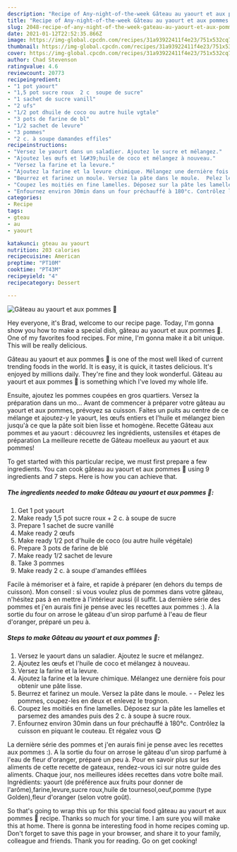 ```yaml
---
description: "Recipe of Any-night-of-the-week Gâteau au yaourt et aux pommes 🍏"
title: "Recipe of Any-night-of-the-week Gâteau au yaourt et aux pommes 🍏"
slug: 2048-recipe-of-any-night-of-the-week-gateau-au-yaourt-et-aux-pommes
date: 2021-01-12T22:52:35.866Z
image: https://img-global.cpcdn.com/recipes/31a93922411f4e23/751x532cq70/gateau-au-yaourt-et-aux-pommes-🍏-photo-principale-de-la-recette.jpg
thumbnail: https://img-global.cpcdn.com/recipes/31a93922411f4e23/751x532cq70/gateau-au-yaourt-et-aux-pommes-🍏-photo-principale-de-la-recette.jpg
cover: https://img-global.cpcdn.com/recipes/31a93922411f4e23/751x532cq70/gateau-au-yaourt-et-aux-pommes-🍏-photo-principale-de-la-recette.jpg
author: Chad Stevenson
ratingvalue: 4.6
reviewcount: 20773
recipeingredient:
- "1 pot yaourt"
- "1,5 pot sucre roux  2 c  soupe de sucre"
- "1 sachet de sucre vanill"
- "2 ufs"
- "1/2 pot dhuile de coco ou autre huile vgtale"
- "3 pots de farine de bl"
- "1/2 sachet de levure"
- "3 pommes"
- "2 c. à soupe damandes effiles"
recipeinstructions:
- "Versez le yaourt dans un saladier. Ajoutez le sucre et mélangez."
- "Ajoutez les œufs et l&#39;huile de coco et mélangez à nouveau."
- "Versez la farine et la levure."
- "Ajoutez la farine et la levure chimique. Mélangez une dernière fois pour obtenir une pâte lisse."
- "Beurrez et farinez un moule. Versez la pâte dans le moule.  Pelez les pommes, coupez-les en deux et enlevez le trognon."
- "Coupez les moitiés en fine lamelles. Déposez sur la pâte les lamelles et parsemez des amandes puis des 2 c. à soupe à sucre roux."
- "Enfournez environ 30min dans un four préchauffé à 180°c. Contrôlez la cuisson en piquant le couteau. Et régalez vous 😋"
categories:
- Recipe
tags:
- gteau
- au
- yaourt

katakunci: gteau au yaourt 
nutrition: 203 calories
recipecuisine: American
preptime: "PT10M"
cooktime: "PT43M"
recipeyield: "4"
recipecategory: Dessert

---
```



![Gâteau au yaourt et aux pommes 🍏](https://img-global.cpcdn.com/recipes/31a93922411f4e23/751x532cq70/gateau-au-yaourt-et-aux-pommes-🍏-photo-principale-de-la-recette.jpg)

Hey everyone, it's Brad, welcome to our recipe page. Today, I'm gonna show you how to make a special dish, gâteau au yaourt et aux pommes 🍏. One of my favorites food recipes. For mine, I'm gonna make it a bit unique. This will be really delicious.

Gâteau au yaourt et aux pommes 🍏 is one of the most well liked of current trending foods in the world. It is easy, it is quick, it tastes delicious. It's enjoyed by millions daily. They're fine and they look wonderful. Gâteau au yaourt et aux pommes 🍏 is something which I've loved my whole life.

Ensuite, ajoutez les pommes coupées en gros quartiers. Versez la préparation dans un mo… Avant de commencer à préparer votre gâteau au yaourt et aux pommes, prévoyez sa cuisson. Faites un puits au centre de ce mélange et ajoutez-y le yaourt, les œufs entiers et l&#39;huile et mélangez bien jusqu&#39;à ce que la pâte soit bien lisse et homogène. Recette Gâteau aux pommes et au yaourt : découvrez les ingrédients, ustensiles et étapes de préparation La meilleure recette de Gâteau moelleux au yaourt et aux pommes!


To get started with this particular recipe, we must first prepare a few ingredients. You can cook gâteau au yaourt et aux pommes 🍏 using 9 ingredients and 7 steps. Here is how you can achieve that.

<!--inarticleads1-->

##### The ingredients needed to make Gâteau au yaourt et aux pommes 🍏:

1. Get 1 pot yaourt
1. Make ready 1,5 pot sucre roux + 2 c. à soupe de sucre
1. Prepare 1 sachet de sucre vanillé
1. Make ready 2 œufs
1. Make ready 1/2 pot d&#39;huile de coco (ou autre huile végétale)
1. Prepare 3 pots de farine de blé
1. Make ready 1/2 sachet de levure
1. Take 3 pommes
1. Make ready 2 c. à soupe d&#39;amandes effilées


Facile à mémoriser et à faire, et rapide à préparer (en dehors du temps de cuisson). Mon conseil : si vous voulez plus de pommes dans votre gâteau, n&#39;hésitez pas à en mettre à l&#39;intérieur aussi (il suffit. La dernière série des pommes et j&#39;en aurais fini je pense avec les recettes aux pommes :). A la sortie du four on arrose le gâteau d&#39;un sirop parfumé à l&#39;eau de fleur d&#39;oranger, préparé un peu à. 

<!--inarticleads2-->

##### Steps to make Gâteau au yaourt et aux pommes 🍏:

1. Versez le yaourt dans un saladier. Ajoutez le sucre et mélangez.
1. Ajoutez les œufs et l&#39;huile de coco et mélangez à nouveau.
1. Versez la farine et la levure.
1. Ajoutez la farine et la levure chimique. Mélangez une dernière fois pour obtenir une pâte lisse.
1. Beurrez et farinez un moule. Versez la pâte dans le moule. -  - Pelez les pommes, coupez-les en deux et enlevez le trognon.
1. Coupez les moitiés en fine lamelles. Déposez sur la pâte les lamelles et parsemez des amandes puis des 2 c. à soupe à sucre roux.
1. Enfournez environ 30min dans un four préchauffé à 180°c. Contrôlez la cuisson en piquant le couteau. Et régalez vous 😋


La dernière série des pommes et j&#39;en aurais fini je pense avec les recettes aux pommes :). A la sortie du four on arrose le gâteau d&#39;un sirop parfumé à l&#39;eau de fleur d&#39;oranger, préparé un peu à. Pour en savoir plus sur les aliments de cette recette de gateaux, rendez-vous ici sur notre guide des aliments. Chaque jour, nos meilleures idées recettes dans votre boîte mail. Ingrédients: yaourt (de préférence aux fruits pour donner de l&#39;arôme),farine,levure,sucre roux,huile de tournesol,oeuf,pomme (type Golden),fleur d&#39;oranger (selon votre goût). 

So that's going to wrap this up for this special food gâteau au yaourt et aux pommes 🍏 recipe. Thanks so much for your time. I am sure you will make this at home. There is gonna be interesting food in home recipes coming up. Don't forget to save this page in your browser, and share it to your family, colleague and friends. Thank you for reading. Go on get cooking!
